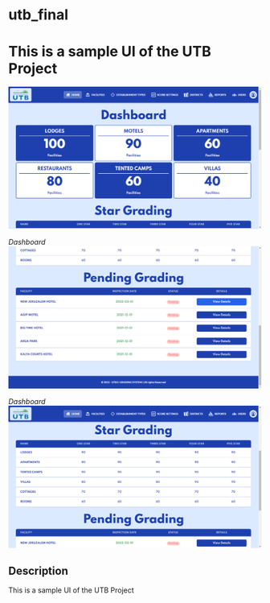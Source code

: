 # utb_final

# This is a sample UI of the UTB Project

![Dashboard](screenshots/dashboard.png)

_Dashboard_
![Dashboard](screenshots/pending.png)

_Dashboard_
![Dashboard](screenshots/star.png)


## Description

This is a sample UI of the UTB Project

